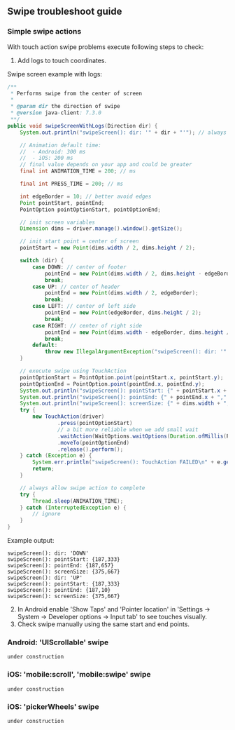 ## Swipe troubleshoot guide

### Simple swipe actions

With touch action swipe problems execute following steps to check:

1. Add logs to touch coordinates.

Swipe screen example with logs:

```java
/**
 * Performs swipe from the center of screen
 *
 * @param dir the direction of swipe
 * @version java-client: 7.3.0
 **/
public void swipeScreenWithLogs(Direction dir) {
    System.out.println("swipeScreen(): dir: '" + dir + "'"); // always log your actions

    // Animation default time:
    //  - Android: 300 ms
    //  - iOS: 200 ms
    // final value depends on your app and could be greater
    final int ANIMATION_TIME = 200; // ms

    final int PRESS_TIME = 200; // ms

    int edgeBorder = 10; // better avoid edges
    Point pointStart, pointEnd;
    PointOption pointOptionStart, pointOptionEnd;

    // init screen variables
    Dimension dims = driver.manage().window().getSize();

    // init start point = center of screen
    pointStart = new Point(dims.width / 2, dims.height / 2);

    switch (dir) {
        case DOWN: // center of footer
            pointEnd = new Point(dims.width / 2, dims.height - edgeBorder);
            break;
        case UP: // center of header
            pointEnd = new Point(dims.width / 2, edgeBorder);
            break;
        case LEFT: // center of left side
            pointEnd = new Point(edgeBorder, dims.height / 2);
            break;
        case RIGHT: // center of right side
            pointEnd = new Point(dims.width - edgeBorder, dims.height / 2);
            break;
        default:
            throw new IllegalArgumentException("swipeScreen(): dir: '" + dir.toString() + "' NOT supported");
    }

    // execute swipe using TouchAction
    pointOptionStart = PointOption.point(pointStart.x, pointStart.y);
    pointOptionEnd = PointOption.point(pointEnd.x, pointEnd.y);
    System.out.println("swipeScreen(): pointStart: {" + pointStart.x + "," + pointStart.y + "}");
    System.out.println("swipeScreen(): pointEnd: {" + pointEnd.x + "," + pointEnd.y + "}");
    System.out.println("swipeScreen(): screenSize: {" + dims.width + "," + dims.height + "}");
    try {
        new TouchAction(driver)
                .press(pointOptionStart)
                // a bit more reliable when we add small wait
                .waitAction(WaitOptions.waitOptions(Duration.ofMillis(PRESS_TIME)))
                .moveTo(pointOptionEnd)
                .release().perform();
    } catch (Exception e) {
        System.err.println("swipeScreen(): TouchAction FAILED\n" + e.getMessage());
        return;
    }

    // always allow swipe action to complete
    try {
        Thread.sleep(ANIMATION_TIME);
    } catch (InterruptedException e) {
        // ignore
    }
}
```

Example output:

```
swipeScreen(): dir: 'DOWN'
swipeScreen(): pointStart: {187,333}
swipeScreen(): pointEnd: {187,657}
swipeScreen(): screenSize: {375,667}
swipeScreen(): dir: 'UP'
swipeScreen(): pointStart: {187,333}
swipeScreen(): pointEnd: {187,10}
swipeScreen(): screenSize: {375,667}
```

2. In Android enable 'Show Taps' and 'Pointer location' in 'Settings
   -> System -> Developer options -> Input tab' to see touches visually.
3. Check swipe manually using the same start and end points.

### Android: 'UIScrollable' swipe

`under construction`

### iOS: 'mobile:scroll', 'mobile:swipe' swipe

`under construction`

### iOS: 'pickerWheels' swipe

`under construction`
